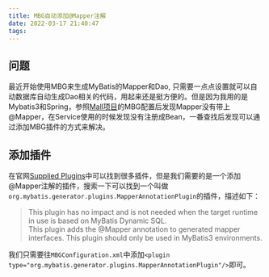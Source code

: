 ```yaml
---
title: MBG自动添加@Mapper注解
date: 2022-03-17 21:40:47
tags:
---
```


## 问题
最近开始使用MBG来生成MyBatis的Mapper和Dao, 只需要一点点设置就可以自动数据库自动生成Dao相关的代码，用起来还是挺方便的。但是因为我用的是Mybatis3和Spring，参照[Mall项目](http://www.macrozheng.com/#/architect/mall_arch_01?id=mybatis-generator)的MBG配置后发现Mapper没有带上@Mapper，在Service使用的时候发现没有注册成Bean，一番查找后发现可以通过添加MBG插件的方式来解决。

## 添加插件
在官网[Supplied Plugins](http://mybatis.org/generator/reference/plugins.html)中可以找到很多插件，但是我们需要的是一个添加@Mapper注解的插件，搜索一下可以找到一个叫做`org.mybatis.generator.plugins.MapperAnnotationPlugin`的插件，描述如下：
>This plugin has no impact and is not needed when the target runtime in use is based on MyBatis Dynamic SQL.  
This plugin adds the @Mapper annotation to generated mapper interfaces. This plugin should only be used in MyBatis3 environments.

我们只需要往`MBGConfiguration.xml`中添加`<plugin type="org.mybatis.generator.plugins.MapperAnnotationPlugin"/>`即可。